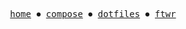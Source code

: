 <p align="center">
  <samp>
    <a href="https://nyrrd.github.io">home</a> ⏺
    <a href="https://github.com/nyrrd/compose">compose</a> ⏺     
    <a href="https://github.com/nyrrd/dotfiles">dotfiles</a> ⏺
    <a href="https://github.com/nyrrd/ftwr">ftwr</a>   
  </samp>
</p>
